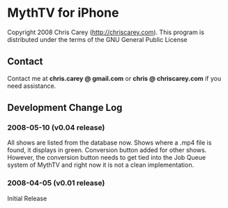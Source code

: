 # MythTV for iPhone #
Copyright 2008 Chris Carey (http://chriscarey.com).
This program is distributed under the terms of the GNU General Public License

## Contact ##
Contact me at **chris.carey @ gmail.com**
or **chris @ chriscarey.com** if you need assistance.

## Development Change Log ##

### 2008-05-10 (v0.04 release) ###

All shows are listed from the database now. Shows where a .mp4 file is found, it displays in green. Conversion button added for other shows. However, the conversion button needs to get tied into the Job Queue system of MythTV and right now it is not a clean implementation.

### 2008-04-05 (v0.01 release) ###

Initial Release